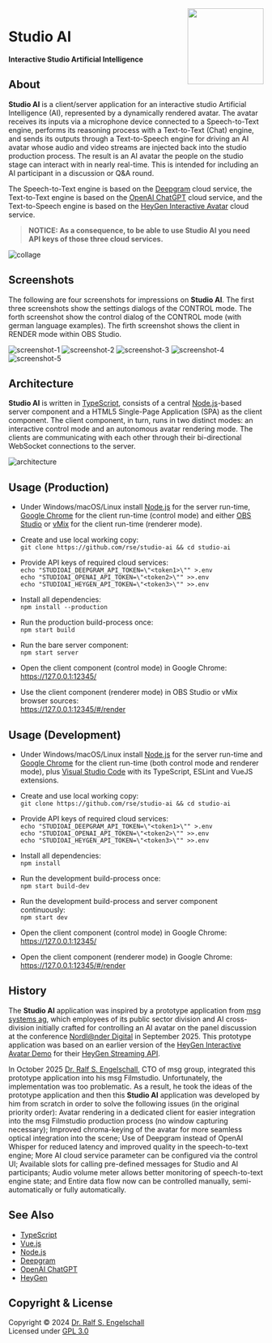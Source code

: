 
<img src="https://raw.githubusercontent.com/rse/studio-ai/master/res/app-icon.svg" width="150" style="float: right" align="right" alt=""/>

Studio AI
=========

**Interactive Studio Artificial Intelligence**

About
-----

**Studio AI** is a client/server application for an interactive
studio Artificial Intelligence (AI), represented by a dynamically
rendered avatar. The avatar receives its inputs via a microphone device
connected to a Speech-to-Text engine, performs its reasoning process
with a Text-to-Text (Chat) engine, and sends its outputs through a
Text-to-Speech engine for driving an AI avatar whose audio and video
streams are injected back into the studio production process. The result
is an AI avatar the people on the studio stage can interact with in
nearly real-time. This is intended for including an AI participant in a
discussion or Q&A round.

The Speech-to-Text engine is based on the [Deepgram](https://deepgram.com) cloud service,
the Text-to-Text engine is based on the [OpenAI ChatGPT](https://chatgpt.com) cloud service,
and the Text-to-Speech engine is based on the [HeyGen Interactive Avatar](https://heygen.com) cloud service.

> **NOTICE: As a consequence, to be able to use **Studio AI** you need API keys of those three cloud services.**

![collage](doc/collage.png)

Screenshots
-----------

The following are four screenshots for impressions on **Studio AI**.
The first three screenshots show the settings dialogs of the CONTROL mode.
The forth screenshot show the control dialog of the CONTROL mode (with german language examples).
The firth screenshot shows the client in RENDER mode within OBS Studio.

![screenshot-1](doc/screenshot-1.png)
![screenshot-2](doc/screenshot-2.png)
![screenshot-3](doc/screenshot-3.png)
![screenshot-4](doc/screenshot-4.png)
![screenshot-5](doc/screenshot-5.png)

Architecture
------------

**Studio AI** is written in [TypeScript](https://www.typescriptlang.org/),
consists of a central [Node.js](https://nodejs.org)-based server component and
a HTML5 Single-Page Application (SPA) as the client component.
The client component, in turn, runs in two distinct modes: an interactive
control mode and an autonomous avatar rendering mode. The clients are communicating
with each other through their bi-directional WebSocket connections to the server.

![architecture](doc/architecture.png)

Usage (Production)
------------------

- Under Windows/macOS/Linux install [Node.js](https://nodejs.org)
  for the server run-time, [Google Chrome](https://www.google.com/chrome)
  for the client run-time (control mode) and either [OBS Studio](https://obsproject.com)
  or [vMix](https://www.vmix.com) for the client run-time (renderer mode).

- Create and use local working copy:<br/>
  `git clone https://github.com/rse/studio-ai && cd studio-ai`

- Provide API keys of required cloud services:<br/>
  `echo "STUDIOAI_DEEPGRAM_API_TOKEN=\"<token1>\"" >.env`<br/>
  `echo "STUDIOAI_OPENAI_API_TOKEN=\"<token2>\"" >>.env`<br/>
  `echo "STUDIOAI_HEYGEN_API_TOKEN=\"<token3>\"" >>.env`

- Install all dependencies:<br/>
  `npm install --production`

- Run the production build-process once:<br/>
  `npm start build`

- Run the bare server component:<br/>
  `npm start server`

- Open the client component (control mode) in Google Chrome:<br/>
  https://127.0.0.1:12345/

- Use the client component (renderer mode) in OBS Studio or vMix browser sources:<br/>
  https://127.0.0.1:12345/#/render

Usage (Development)
-------------------

- Under Windows/macOS/Linux install [Node.js](https://nodejs.org)
  for the server run-time and [Google Chrome](https://www.google.com/chrome)
  for the client run-time (both control mode and renderer mode),
  plus [Visual Studio Code](https://code.visualstudio.com/) with its
  TypeScript, ESLint and VueJS extensions.

- Create and use local working copy:<br/>
  `git clone https://github.com/rse/studio-ai && cd studio-ai`

- Provide API keys of required cloud services:<br/>
  `echo "STUDIOAI_DEEPGRAM_API_TOKEN=\"<token1>\"" >.env`<br/>
  `echo "STUDIOAI_OPENAI_API_TOKEN=\"<token2>\"" >>.env`<br/>
  `echo "STUDIOAI_HEYGEN_API_TOKEN=\"<token3>\"" >>.env`

- Install all dependencies:<br/>
  `npm install`

- Run the development build-process once:<br/>
  `npm start build-dev`

- Run the development build-process and server component continuously:<br/>
  `npm start dev`

- Open the client component (control mode) in Google Chrome:<br/>
  https://127.0.0.1:12345/

- Open the client component (renderer mode) in Google Chrome:<br/>
  https://127.0.0.1:12345/#/render

History
-------

The **Studio AI** application was inspired by a prototype application
from [msg systems ag](https://www.msg.group), which employees of its
public sector division and AI cross-division initially crafted for
controlling an AI avatar on the panel discussion at the
conference [Nordl@nder Digital](https://www.nordlaender-digital.de/) in September 2025.
This prototype application was based on an earlier version of the
[HeyGen Interactive Avatar Demo](https://github.com/HeyGen-Official/InteractiveAvatarNextJSDemo)
for their [HeyGen Streaming API](https://github.com/HeyGen-Official/StreamingAvatarSDK).

In October 2025 [Dr. Ralf S. Engelschall](https://engelschall.com), CTO of msg group, integrated this
prototype application into his msg Filmstudio. Unfortunately, the implementation was
too problematic. As a result, he took the ideas of the prototype application and then
this **Studio AI** application was developed by him
from scratch in order to solve the following issues (in the original priority order):
Avatar rendering in a dedicated client for easier integration into the msg Filmstudio
production process (no window capturing necessary);
Improved chroma-keying of the avatar for more seamless optical integration into the scene;
Use of Deepgram instead of OpenAI Whisper for reduced latency and improved quality in the speech-to-text engine;
More AI cloud service parameter can be configured via the control UI;
Available slots for calling pre-defined messages for Studio and AI participants;
Audio volume meter allows better monitoring of speech-to-text engine state; and
Entire data flow now can be controlled manually, semi-automatically or fully automatically.

See Also
--------

- [TypeScript](https://www.typescriptlang.org/)
- [Vue.js](https://vuejs.org/)
- [Node.js](https://nodejs.org)
- [Deepgram](https://deepgram.com)
- [OpenAI ChatGPT](https://chatgpt.com)
- [HeyGen](https://heygen.com)

Copyright & License
-------------------

Copyright &copy; 2024 [Dr. Ralf S. Engelschall](mailto:rse@engelschall.com)<br/>
Licensed under [GPL 3.0](https://spdx.org/licenses/GPL-3.0-only)


